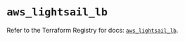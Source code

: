 # `aws_lightsail_lb`

Refer to the Terraform Registry for docs: [`aws_lightsail_lb`](https://registry.terraform.io/providers/hashicorp/aws/6.10.0/docs/resources/lightsail_lb).
